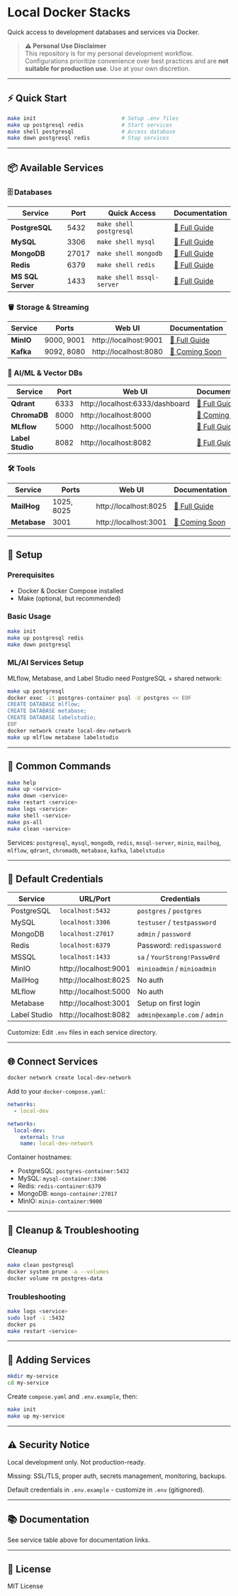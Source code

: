 # Local Docker Stacks

Quick access to development databases and services via Docker.

> **⚠️ Personal Use Disclaimer**  
> This repository is for my personal development workflow. Configurations prioritize convenience over best practices and are **not suitable for production use**. Use at your own discretion.

---

## ⚡ Quick Start

```bash
make init                           # Setup .env files
make up postgresql redis            # Start services
make shell postgresql               # Access database
make down postgresql redis          # Stop services
```

---

## 📦 Available Services

### 🗄️ Databases

| Service           | Port  | Quick Access              | Documentation                       |
| ----------------- | ----- | ------------------------- | ----------------------------------- |
| **PostgreSQL**    | 5432  | `make shell postgresql`   | [📖 Full Guide](docs/POSTGRESQL.md) |
| **MySQL**         | 3306  | `make shell mysql`        | [📖 Full Guide](docs/MYSQL.md)      |
| **MongoDB**       | 27017 | `make shell mongodb`      | [📖 Full Guide](docs/MONGODB.md)    |
| **Redis**         | 6379  | `make shell redis`        | [📖 Full Guide](docs/REDIS.md)      |
| **MS SQL Server** | 1433  | `make shell mssql-server` | [📖 Full Guide](docs/MSSQL.md)      |

### 🪣 Storage & Streaming

| Service   | Ports      | Web UI                | Documentation                  |
| --------- | ---------- | --------------------- | ------------------------------ |
| **MinIO** | 9000, 9001 | http://localhost:9001 | [📖 Full Guide](docs/MINIO.md) |
| **Kafka** | 9092, 8080 | http://localhost:8080 | [📖 Coming Soon]()             |

### 🤖 AI/ML & Vector DBs

| Service          | Port | Web UI                          | Documentation                         |
| ---------------- | ---- | ------------------------------- | ------------------------------------- |
| **Qdrant**       | 6333 | http://localhost:6333/dashboard | [📖 Full Guide](docs/QDRANT.md)       |
| **ChromaDB**     | 8000 | http://localhost:8000           | [📖 Coming Soon]()                    |
| **MLflow**       | 5000 | http://localhost:5000           | [📖 Full Guide](docs/MLFLOW.md)       |
| **Label Studio** | 8082 | http://localhost:8082           | [📖 Full Guide](docs/LABEL_STUDIO.md) |

### 🛠️ Tools

| Service      | Ports      | Web UI                | Documentation                    |
| ------------ | ---------- | --------------------- | -------------------------------- |
| **MailHog**  | 1025, 8025 | http://localhost:8025 | [📖 Full Guide](docs/MAILHOG.md) |
| **Metabase** | 3001       | http://localhost:3001 | [📖 Coming Soon]()               |

---

## 🚀 Setup

### Prerequisites

- Docker & Docker Compose installed
- Make (optional, but recommended)

### Basic Usage

```bash
make init
make up postgresql redis
make down postgresql
```

### ML/AI Services Setup

MLflow, Metabase, and Label Studio need PostgreSQL + shared network:

```bash
make up postgresql
docker exec -it postgres-container psql -U postgres << EOF
CREATE DATABASE mlflow;
CREATE DATABASE metabase;
CREATE DATABASE labelstudio;
EOF
docker network create local-dev-network
make up mlflow metabase labelstudio
```

---

## 📖 Common Commands

```bash
make help
make up <service>
make down <service>
make restart <service>
make logs <service>
make shell <service>
make ps-all
make clean <service>
```

Services: `postgresql`, `mysql`, `mongodb`, `redis`, `mssql-server`, `minio`, `mailhog`, `mlflow`, `qdrant`, `chromadb`, `metabase`, `kafka`, `labelstudio`

---

## 🔑 Default Credentials

| Service      | URL/Port              | Credentials                   |
| ------------ | --------------------- | ----------------------------- |
| PostgreSQL   | `localhost:5432`      | `postgres` / `postgres`       |
| MySQL        | `localhost:3306`      | `testuser` / `testpassword`   |
| MongoDB      | `localhost:27017`     | `admin` / `password`          |
| Redis        | `localhost:6379`      | Password: `redispassword`     |
| MSSQL        | `localhost:1433`      | `sa` / `YourStrong!Passw0rd`  |
| MinIO        | http://localhost:9001 | `minioadmin` / `minioadmin`   |
| MailHog      | http://localhost:8025 | No auth                       |
| MLflow       | http://localhost:5000 | No auth                       |
| Metabase     | http://localhost:3001 | Setup on first login          |
| Label Studio | http://localhost:8082 | `admin@example.com` / `admin` |

Customize: Edit `.env` files in each service directory.

---

## 🌐 Connect Services

```bash
docker network create local-dev-network
```

Add to your `docker-compose.yaml`:

```yaml
networks:
  - local-dev

networks:
  local-dev:
    external: true
    name: local-dev-network
```

Container hostnames:

- PostgreSQL: `postgres-container:5432`
- MySQL: `mysql-container:3306`
- Redis: `redis-container:6379`
- MongoDB: `mongo-container:27017`
- MinIO: `minio-container:9000`

---

## 🧹 Cleanup & Troubleshooting

### Cleanup

```bash
make clean postgresql
docker system prune -a --volumes
docker volume rm postgres-data
```

### Troubleshooting

```bash
make logs <service>
sudo lsof -i :5432
docker ps
make restart <service>
```

---

## 📝 Adding Services

```bash
mkdir my-service
cd my-service
```

Create `compose.yaml` and `.env.example`, then:

```bash
make init
make up my-service
```

---

## ⚠️ Security Notice

Local development only. Not production-ready.

Missing: SSL/TLS, proper auth, secrets management, monitoring, backups.

Default credentials in `.env.example` - customize in `.env` (gitignored).

---

## 📚 Documentation

See service table above for documentation links.

---

## 📄 License

MIT License
